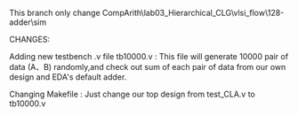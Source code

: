 This branch only change CompArith\lab03_Hierarchical_CLG\vlsi_flow\128-adder\sim

CHANGES:

Adding new testbench .v file tb10000.v : This file will generate 10000 pair of data (A、B) randomly,and check out sum of each pair of data from 
                                          our own design and EDA's default adder.

Changing Makefile : Just change our top design from test_CLA.v to tb10000.v                                          
